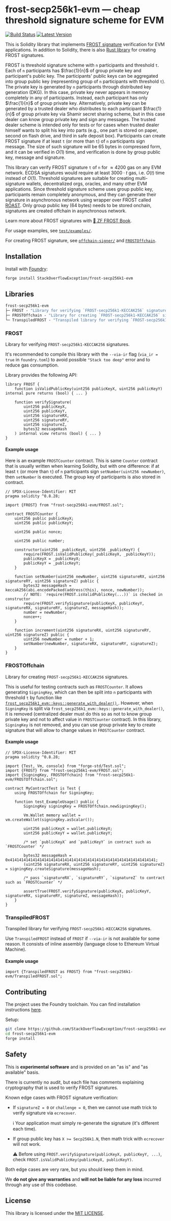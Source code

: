 # frost-secp256k1-evm &mdash; cheap threshold signature scheme for EVM

[![Build Status](https://github.com/StackOverflowExcept1on/frost-secp256k1-evm/actions/workflows/ci.yml/badge.svg)](https://github.com/StackOverflowExcept1on/frost-secp256k1-evm/actions/workflows/ci.yml)
[![Latest Version](https://img.shields.io/crates/v/frost-secp256k1-evm.svg)](https://crates.io/crates/frost-secp256k1-evm)

This is Solidity library that implements [FROST signature](https://github.com/ZcashFoundation/frost) verification for
EVM applications. In addition to Solidity, there is also [Rust library](https://crates.io/crates/frost-secp256k1-evm)
for creating FROST signatures.

FROST is threshold signature scheme with `n` participants and threshold `t`. Each of `n` participants has $\frac{1}{n}$
of group private key and participant's public key. The participants' public keys can be aggregated into group public
key (representing group of `n` participants with threshold `t`). The private key is generated by `n` participants
through distributed key generation (DKG). In this case, private key never appears in memory completely in any of
participants. Instead, each participant has only $\frac{1}{n}$ of group private key. Alternatively, private key can be
generated by a trusted dealer who distributes to each participant $\frac{1}{n}$ of group private key via Shamir secret
sharing scheme, but in this case dealer can know group private key and sign any messages. The trusted dealer scheme is
intended only for tests or for cases when trusted dealer himself wants to split his key into parts (e.g., one part is
stored on paper, second on flash drive, and third in safe deposit box). Participants can create FROST signature if at
least `t` (or more than `t`) of `n` participants sign message. The size of such signature will be 65 bytes in compressed
form, and it can be verified in $O(1)$ time, and verification is done by group public key, message and signature.

This library can verify FROST signature `t` of `n` for $\approx 4200$ gas on any EVM network. ECDSA signatures would
require at least $3000 \cdot t$ gas, i.e. $O(t)$ time instead of $O(1)$. Threshold signatures are suitable for creating
multi-signature wallets, decentralized orgs, oracles, and many other EVM applications. Since threshold signature scheme
uses group public key, participants remain completely anonymous, and they can generate their signature in asynchronous
network using wrapper over FROST called [ROAST](https://github.com/StackOverflowExcept1on/roast). Only group public
key (64 bytes) needs to be stored onchain, signatures are created offchain in asynchronous network.

Learn more about FROST signatures with [:book: ZF FROST Book](https://frost.zfnd.org/frost.html).

For usage examples, see [`test/examples/`](./test/examples).

For creating FROST signature, see [`offchain-signer/`](./offchain-signer) and [`FROSTOffchain`](#frostoffchain).

## Installation

Install with [Foundry](https://getfoundry.sh):

```bash
forge install StackOverflowExcept1on/frost-secp256k1-evm
```

## Libraries

```ml
frost-secp256k1-evm
├─ FROST - "Library for verifying `FROST-secp256k1-KECCAK256` signatures"
├─ FROSTOffchain - "Library for creating `FROST-secp256k1-KECCAK256` signatures"
└─ TranspiledFROST - "Transpiled library for verifying `FROST-secp256k1-KECCAK256` signatures"
```

### FROST

Library for verifying `FROST-secp256k1-KECCAK256` signatures.

It's recommended to compile this library with the `--via-ir` flag (`via_ir = true` in `foundry.toml`) to avoid
possible `"Stack too deep"` error and to reduce gas consumption.

Library provides the following API:

```solidity
library FROST {
    function isValidPublicKey(uint256 publicKeyX, uint256 publicKeyY) internal pure returns (bool) { ... }

    function verifySignature(
        uint256 publicKeyX,
        uint256 publicKeyY,
        uint256 signatureRX,
        uint256 signatureRY,
        uint256 signatureZ,
        bytes32 messageHash
    ) internal view returns (bool) { ... }
}
```

#### Example usage

Here is an example `FROSTCounter` contract. This is same `Counter` contract that is usually written when learning
Solidity, but with one difference: if at least `t` (or more than `t`) of `n` participants sign
`setNumber(uint256 newNumber)`, then `setNumber` is executed. The group key of participants is also stored in contract.

```solidity
// SPDX-License-Identifier: MIT
pragma solidity ^0.8.28;

import {FROST} from "frost-secp256k1-evm/FROST.sol";

contract FROSTCounter {
    uint256 public publicKeyX;
    uint256 public publicKeyY;

    uint256 public nonce;

    uint256 public number;

    constructor(uint256 _publicKeyX, uint256 _publicKeyY) {
        require(FROST.isValidPublicKey(_publicKeyX, _publicKeyY));
        publicKeyX = _publicKeyX;
        publicKeyY = _publicKeyY;
    }

    function setNumber(uint256 newNumber, uint256 signatureRX, uint256 signatureRY, uint256 signatureZ) public {
        bytes32 messageHash = keccak256(abi.encodePacked(address(this), nonce, newNumber));
        // NOTE: `require(FROST.isValidPublicKey(...))` is checked in constructor
        require(FROST.verifySignature(publicKeyX, publicKeyY, signatureRX, signatureRY, signatureZ, messageHash));
        number = newNumber;
        nonce++;
    }

    function increment(uint256 signatureRX, uint256 signatureRY, uint256 signatureZ) public {
        uint256 newNumber = number + 1;
        setNumber(newNumber, signatureRX, signatureRY, signatureZ);
    }
}
```

### FROSTOffchain

Library for creating `FROST-secp256k1-KECCAK256` signatures.

This is useful for testing contracts such as `FROSTCounter`. It allows generating `SigningKey`, which can then be split
into `n` participants with threshold `t` by function like [`frost_secp256k1_evm::keys::generate_with_dealer()`
](https://docs.rs/frost-secp256k1-evm/latest/frost_secp256k1_evm/keys/fn.generate_with_dealer.html). However, when
`SigningKey` is split via `frost_secp256k1_evm::keys::generate_with_dealer()`, it is removed (centralized dealer
must do this so as not to know group private key and not to affect value in `FROSTCounter` contract). In this library,
`SigningKey` is not removed, and you can use group private key to create signature that will allow to change values in
`FROSTCounter` contract.

#### Example usage

```solidity
// SPDX-License-Identifier: MIT
pragma solidity ^0.8.28;

import {Test, Vm, console} from "forge-std/Test.sol";
import {FROST} from "frost-secp256k1-evm/FROST.sol";
import {SigningKey, FROSTOffchain} from "frost-secp256k1-evm/FROSTOffchain.sol";

contract MyContractTest is Test {
    using FROSTOffchain for SigningKey;

    function test_ExampleUsage() public {
        SigningKey signingKey = FROSTOffchain.newSigningKey();

        Vm.Wallet memory wallet = vm.createWallet(signingKey.asScalar());

        uint256 publicKeyX = wallet.publicKeyX;
        uint256 publicKeyY = wallet.publicKeyY;

        /* set `publicKeyX` and `publicKeyY` in contract such as `FROSTCounter` */

        bytes32 messageHash = 0x4141414141414141414141414141414141414141414141414141414141414141;
        (uint256 signatureRX, uint256 signatureRY, uint256 signatureZ) = signingKey.createSignature(messageHash);

        /* pass `signatureRX`, `signatureRY`, `signatureZ` to contract such as `FROSTCounter` */

        assertTrue(FROST.verifySignature(publicKeyX, publicKeyY, signatureRX, signatureRY, signatureZ, messageHash));
    }
}
```

### TranspiledFROST

Transpiled library for verifying `FROST-secp256k1-KECCAK256` signatures.

Use `TranspiledFROST` instead of `FROST` if `--via-ir` is not available for some reason. It consists of inline
assembly (language close to Ethereum Virtual Machine).

#### Example usage

```solidity
import {TranspiledFROST as FROST} from "frost-secp256k1-evm/TranspiledFROST.sol";
```

## Contributing

The project uses the Foundry toolchain. You can find installation instructions [here](https://getfoundry.sh).

Setup:

```bash
git clone https://github.com/StackOverflowExcept1on/frost-secp256k1-evm
cd frost-secp256k1-evm
forge install
```

## Safety

This is **experimental software** and is provided on an "as is" and "as available" basis.

There is currently no audit, but each file has comments explaining cryptography that is used to verify FROST signatures.

Known edge cases with FROST signature verification:

- If `signatureZ = 0` or `challenge = 0`, then we cannot use math trick to verify signature via `ecrecover`.

  :information_source: Your application must simply re-generate the signature (it's different each time).

- If group public key has `X >= Secp256k1.N`, then math trick with `ecrecover` will not work.

  :warning: Before using `FROST.verifySignature(publicKeyX, publicKeyY, ...)`, check
  `FROST.isValidPublicKey(publicKeyX, publicKeyY)`.

Both edge cases are very rare, but you should keep them in mind.

We **do not give any warranties** and **will not be liable for any loss** incurred through any use of this codebase.

## License

This library is licensed under the [MIT LICENSE](./LICENSE).
